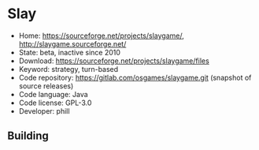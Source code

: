 # Slay

- Home: https://sourceforge.net/projects/slaygame/, http://slaygame.sourceforge.net/
- State: beta, inactive since 2010
- Download: https://sourceforge.net/projects/slaygame/files
- Keyword: strategy, turn-based
- Code repository: https://gitlab.com/osgames/slaygame.git (snapshot of source releases)
- Code language: Java
- Code license: GPL-3.0
- Developer: phill

## Building
